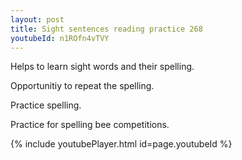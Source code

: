 ```yaml
---
layout: post
title: Sight sentences reading practice 268
youtubeId: n1ROfn4vTVY
---
```

 
 
Helps to learn sight words and their spelling.

Opportunitiy to repeat the spelling. 

Practice spelling. 
 
Practice for spelling bee competitions. 
 
{% include youtubePlayer.html id=page.youtubeId %}
 
 
